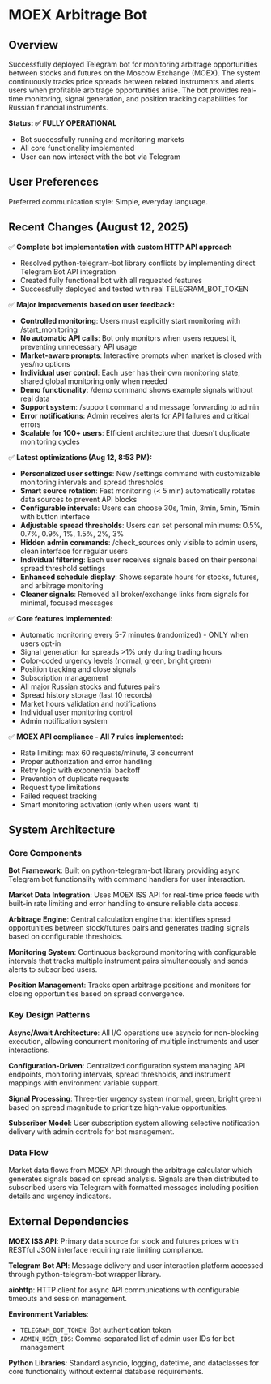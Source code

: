 # MOEX Arbitrage Bot

## Overview

Successfully deployed Telegram bot for monitoring arbitrage opportunities between stocks and futures on the Moscow Exchange (MOEX). The system continuously tracks price spreads between related instruments and alerts users when profitable arbitrage opportunities arise. The bot provides real-time monitoring, signal generation, and position tracking capabilities for Russian financial instruments.

**Status: ✅ FULLY OPERATIONAL**
- Bot successfully running and monitoring markets
- All core functionality implemented
- User can now interact with the bot via Telegram

## User Preferences

Preferred communication style: Simple, everyday language.

## Recent Changes (August 12, 2025)

✅ **Complete bot implementation with custom HTTP API approach**
- Resolved python-telegram-bot library conflicts by implementing direct Telegram Bot API integration
- Created fully functional bot with all requested features
- Successfully deployed and tested with real TELEGRAM_BOT_TOKEN

✅ **Major improvements based on user feedback:**
- **Controlled monitoring**: Users must explicitly start monitoring with /start_monitoring
- **No automatic API calls**: Bot only monitors when users request it, preventing unnecessary API usage
- **Market-aware prompts**: Interactive prompts when market is closed with yes/no options
- **Individual user control**: Each user has their own monitoring state, shared global monitoring only when needed
- **Demo functionality**: /demo command shows example signals without real data
- **Support system**: /support command and message forwarding to admin
- **Error notifications**: Admin receives alerts for API failures and critical errors
- **Scalable for 100+ users**: Efficient architecture that doesn't duplicate monitoring cycles

✅ **Latest optimizations (Aug 12, 8:53 PM):**
- **Personalized user settings**: New /settings command with customizable monitoring intervals and spread thresholds
- **Smart source rotation**: Fast monitoring (< 5 min) automatically rotates data sources to prevent API blocks
- **Configurable intervals**: Users can choose 30s, 1min, 3min, 5min, 15min with button interface
- **Adjustable spread thresholds**: Users can set personal minimums: 0.5%, 0.7%, 0.9%, 1%, 1.5%, 2%, 3%
- **Hidden admin commands**: /check_sources only visible to admin users, clean interface for regular users
- **Individual filtering**: Each user receives signals based on their personal spread threshold settings
- **Enhanced schedule display**: Shows separate hours for stocks, futures, and arbitrage monitoring
- **Cleaner signals**: Removed all broker/exchange links from signals for minimal, focused messages

✅ **Core features implemented:**
- Automatic monitoring every 5-7 minutes (randomized) - ONLY when users opt-in
- Signal generation for spreads >1% only during trading hours
- Color-coded urgency levels (normal, green, bright green)
- Position tracking and close signals
- Subscription management
- All major Russian stocks and futures pairs
- Spread history storage (last 10 records)
- Market hours validation and notifications
- Individual user monitoring control
- Admin notification system

✅ **MOEX API compliance - All 7 rules implemented:**
- Rate limiting: max 60 requests/minute, 3 concurrent
- Proper authorization and error handling  
- Retry logic with exponential backoff
- Prevention of duplicate requests
- Request type limitations
- Failed request tracking
- Smart monitoring activation (only when users want it)

## System Architecture

### Core Components

**Bot Framework**: Built on python-telegram-bot library providing async Telegram bot functionality with command handlers for user interaction.

**Market Data Integration**: Uses MOEX ISS API for real-time price feeds with built-in rate limiting and error handling to ensure reliable data access.

**Arbitrage Engine**: Central calculation engine that identifies spread opportunities between stock/futures pairs and generates trading signals based on configurable thresholds.

**Monitoring System**: Continuous background monitoring with configurable intervals that tracks multiple instrument pairs simultaneously and sends alerts to subscribed users.

**Position Management**: Tracks open arbitrage positions and monitors for closing opportunities based on spread convergence.

### Key Design Patterns

**Async/Await Architecture**: All I/O operations use asyncio for non-blocking execution, allowing concurrent monitoring of multiple instruments and user interactions.

**Configuration-Driven**: Centralized configuration system managing API endpoints, monitoring intervals, spread thresholds, and instrument mappings with environment variable support.

**Signal Processing**: Three-tier urgency system (normal, green, bright green) based on spread magnitude to prioritize high-value opportunities.

**Subscriber Model**: User subscription system allowing selective notification delivery with admin controls for bot management.

### Data Flow

Market data flows from MOEX API through the arbitrage calculator which generates signals based on spread analysis. Signals are then distributed to subscribed users via Telegram with formatted messages including position details and urgency indicators.

## External Dependencies

**MOEX ISS API**: Primary data source for stock and futures prices with RESTful JSON interface requiring rate limiting compliance.

**Telegram Bot API**: Message delivery and user interaction platform accessed through python-telegram-bot wrapper library.

**aiohttp**: HTTP client for async API communications with configurable timeouts and session management.

**Environment Variables**: 
- `TELEGRAM_BOT_TOKEN`: Bot authentication token
- `ADMIN_USER_IDS`: Comma-separated list of admin user IDs for bot management

**Python Libraries**: Standard asyncio, logging, datetime, and dataclasses for core functionality without external database requirements.